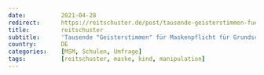 ```yaml
---
date:          2021-04-28
redirect:      https://reitschuster.de/post/tausende-geisterstimmen-fuer-maskenpflicht-fuer-grundschueler/
title:         reitschuster
subtitle:      'Tausende "Geisterstimmen" für Maskenpflicht für Grundschüler'
country:       DE
categories:    [MSM, Schulen, Umfrage]
tags:          [reitschuster, maske, kind, manipulation]
---
```

